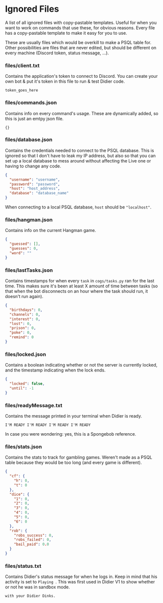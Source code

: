 # Ignored Files

A list of all ignored files with copy-pastable templates. Useful for when you want to work on commands that use these, for obvious reasons. Every file has a copy-pastable template to make it easy for you to use.

These are usually files which would be overkill to make a PSQL table for. Other possibilities are files that are never edited, but should be different on every machine (Discord token, status message, ...).

### files/client.txt

Contains the application's token to connect to Discord. You can create your own bot & put it's token in this file to run & test Didier code.

    token_goes_here

### files/commands.json

Contains info on every command's usage. These are dynamically added, so this is just an emtpy json file.

    {}

### files/database.json

Contains the credentials needed to connect to the PSQL database. This is ignored so that I don't have to leak my IP address, but also so that you can set up a local database to mess around without affecting the Live one or having to change any code.

```json
{
  "username": "username",
  "password": "password",
  "host": "host_address",
  "database": "database_name"
}
```

When connecting to a local PSQL database, `host` should be `"localhost"`.

### files/hangman.json

Contains info on the current Hangman game.

```json
{
  "guessed": [],
  "guesses": 0,
  "word": ""
}
```

### files/lastTasks.json

Contains timestamps for when every `task` in `cogs/tasks.py` ran for the last time. This makes sure it's been at least X amount of time between tasks (so that when the bot disconnects on an hour where the task should run, it doesn't run again).

```json
{
  "birthdays": 0,
  "channels": 0,
  "interest": 0,
  "lost": 0,
  "prison": 0,
  "poke": 0,
  "remind": 0
}
```

### files/locked.json

Contains a boolean indicating whether or not the server is currently locked, and the timestamp indicating when the lock ends.

```json
{
  "locked": false,
  "until": -1
}
```

### files/readyMessage.txt

Contains the message printed in your terminal when Didier is ready.

    I'M READY I'M READY I'M READY I'M READY
    
In case you were wondering: yes, this is a Spongebob reference.

### files/stats.json

Contains the stats to track for gambling games. Weren't made as a PSQL table because they would be too long (and every game is different).

```json
{
  "cf": {
    "h": 0,
    "t": 0
  },
  "dice": {
    "1": 0,
    "2": 0,
    "3": 0,
    "4": 0,
    "5": 0,
    "6": 0
  },
  "rob": {
    "robs_success": 0,
    "robs_failed": 0,
    "bail_paid": 0.0
  }
}
```

### files/status.txt

Contains Didier's status message for when he logs in. Keep in mind that his activity is set to `Playing `. This was first used in Didier V1 to show whether or not he was in sandbox mode.

    with your Didier Dinks.